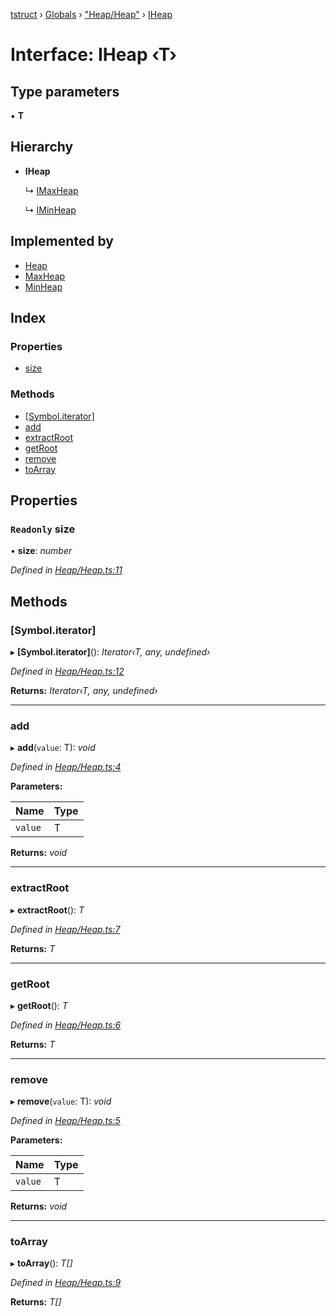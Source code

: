 [tstruct](../README.md) › [Globals](../globals.md) › ["Heap/Heap"](../modules/_heap_heap_.md) › [IHeap](_heap_heap_.iheap.md)

# Interface: IHeap ‹**T**›

## Type parameters

▪ **T**

## Hierarchy

* **IHeap**

  ↳ [IMaxHeap](_heap_heap_.imaxheap.md)

  ↳ [IMinHeap](_heap_heap_.iminheap.md)

## Implemented by

* [Heap](../classes/_heap_heap_.heap.md)
* [MaxHeap](../classes/_heap_heap_.maxheap.md)
* [MinHeap](../classes/_heap_heap_.minheap.md)

## Index

### Properties

* [size](_heap_heap_.iheap.md#readonly-size)

### Methods

* [[Symbol.iterator]](_heap_heap_.iheap.md#[symbol.iterator])
* [add](_heap_heap_.iheap.md#add)
* [extractRoot](_heap_heap_.iheap.md#extractroot)
* [getRoot](_heap_heap_.iheap.md#getroot)
* [remove](_heap_heap_.iheap.md#remove)
* [toArray](_heap_heap_.iheap.md#toarray)

## Properties

### `Readonly` size

• **size**: *number*

*Defined in [Heap/Heap.ts:11](https://github.com/powerofsoul/tstruct/blob/c7939b3/src/Heap/Heap.ts#L11)*

## Methods

###  [Symbol.iterator]

▸ **[Symbol.iterator]**(): *Iterator‹T, any, undefined›*

*Defined in [Heap/Heap.ts:12](https://github.com/powerofsoul/tstruct/blob/c7939b3/src/Heap/Heap.ts#L12)*

**Returns:** *Iterator‹T, any, undefined›*

___

###  add

▸ **add**(`value`: T): *void*

*Defined in [Heap/Heap.ts:4](https://github.com/powerofsoul/tstruct/blob/c7939b3/src/Heap/Heap.ts#L4)*

**Parameters:**

Name | Type |
------ | ------ |
`value` | T |

**Returns:** *void*

___

###  extractRoot

▸ **extractRoot**(): *T*

*Defined in [Heap/Heap.ts:7](https://github.com/powerofsoul/tstruct/blob/c7939b3/src/Heap/Heap.ts#L7)*

**Returns:** *T*

___

###  getRoot

▸ **getRoot**(): *T*

*Defined in [Heap/Heap.ts:6](https://github.com/powerofsoul/tstruct/blob/c7939b3/src/Heap/Heap.ts#L6)*

**Returns:** *T*

___

###  remove

▸ **remove**(`value`: T): *void*

*Defined in [Heap/Heap.ts:5](https://github.com/powerofsoul/tstruct/blob/c7939b3/src/Heap/Heap.ts#L5)*

**Parameters:**

Name | Type |
------ | ------ |
`value` | T |

**Returns:** *void*

___

###  toArray

▸ **toArray**(): *T[]*

*Defined in [Heap/Heap.ts:9](https://github.com/powerofsoul/tstruct/blob/c7939b3/src/Heap/Heap.ts#L9)*

**Returns:** *T[]*
